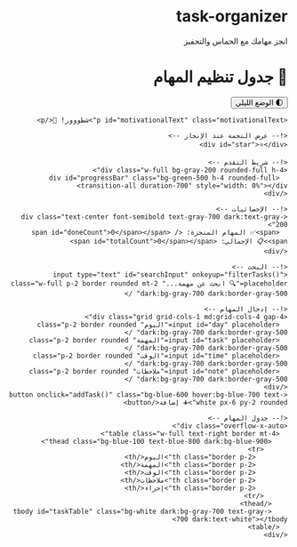 # task-organizer
انجز مهامك مع الحماس والتحفيز 
<!DOCTYPE html>
<html lang="ar" dir="rtl">
<head>
  <meta charset="UTF-8" />
  <meta name="viewport" content="width=device-width, initial-scale=1.0"/>
  <title>📋 جدول تنظيم المهام</title>
  <script src="https://cdn.tailwindcss.com"></script>
  <style>
    .dark-mode { background-color: #1a202c; color: white; }
    .dark-mode input, .dark-mode table, .dark-mode textarea {
      background-color: #2d3748;
      color: white;
      border-color: #4a5568;
    }

    /* تنسيق النجمة */
    #star {
      font-size: 60px;
      color: gold;
      text-align: center;
      display: none;
    }

    .motivationalText {
      text-align: center;
      font-size: 24px;
      color: #4CAF50;
      font-weight: bold;
      display: none;
    }

    /* تصميم الزر "تم الإنجاز" */
    .doneButton {
      background-color: #4CAF50;
      color: white;
      padding: 10px 20px;
      border: none;
      border-radius: 5px;
      cursor: pointer;
    }

    .doneButton:hover {
      background-color: #45a049;
    }
  </style>
</head>
<body class="bg-gray-100 min-h-screen p-6 transition-all duration-500" id="mainBody">

  <div class="max-w-5xl mx-auto bg-white rounded-xl shadow p-6 space-y-6 dark:bg-gray-800 dark:text-white">
    <div class="flex justify-between items-center">
      <h1 class="text-3xl font-bold text-blue-600 dark:text-blue-300">📅 جدول تنظيم المهام</h1>
      <button onclick="toggleDarkMode()" class="text-sm bg-gray-200 hover:bg-gray-300 px-4 py-1 rounded dark:bg-gray-600 dark:text-white">🌓 الوضع الليلي</button>
    </div>

    <p id="motivationalText" class="motivationalText">شطووور! 💪</p>

    <!-- عرض النجمة عند الإنجاز -->
    <div id="star">⭐</div>

    <!-- شريط التقدم -->
    <div class="w-full bg-gray-200 rounded-full h-4">
      <div id="progressBar" class="bg-green-500 h-4 rounded-full transition-all duration-700" style="width: 0%"></div>
    </div>

    <!-- الإحصائيات -->
    <div class="text-center font-semibold text-gray-700 dark:text-gray-200">
      <span>✅ المهام المنجزة: <span id="doneCount">0</span></span> / <span>📋 الإجمالي: <span id="totalCount">0</span></span>
    </div>

    <!-- البحث -->
    <input type="text" id="searchInput" onkeyup="filterTasks()" placeholder="🔍 ابحث عن مهمة..." class="w-full p-2 border rounded mt-2 dark:bg-gray-700 dark:border-gray-500" />

    <!-- إدخال المهام -->
    <div class="grid grid-cols-1 md:grid-cols-4 gap-4">
      <input id="day" placeholder="اليوم" class="p-2 border rounded dark:bg-gray-700 dark:border-gray-500" />
      <input id="task" placeholder="المهمة" class="p-2 border rounded dark:bg-gray-700 dark:border-gray-500" />
      <input id="time" placeholder="الوقت" class="p-2 border rounded dark:bg-gray-700 dark:border-gray-500" />
      <input id="note" placeholder="ملاحظات" class="p-2 border rounded dark:bg-gray-700 dark:border-gray-500" />
    </div>
    <button onclick="addTask()" class="bg-blue-600 hover:bg-blue-700 text-white px-6 py-2 rounded">➕ إضافة</button>

    <!-- جدول المهام -->
    <div class="overflow-x-auto">
      <table class="w-full text-right border mt-4">
        <thead class="bg-blue-100 text-blue-800 dark:bg-blue-900">
          <tr>
            <th class="border p-2">اليوم</th>
            <th class="border p-2">المهمة</th>
            <th class="border p-2">الوقت</th>
            <th class="border p-2">ملاحظات</th>
            <th class="border p-2">إجراء</th>
          </tr>
        </thead>
        <tbody id="taskTable" class="bg-white dark:bg-gray-700 text-gray-700 dark:text-white"></tbody>
      </table>
    </div>
  </div>

  <!-- صوت النغمة -->
  <audio id="successSound" src="https://cdn.pixabay.com/audio/2022/03/15/audio_59ca755cd4.mp3"></audio>

  <!-- JavaScript -->
  <script>
    let tasks = JSON.parse(localStorage.getItem('tasks')) || [];
    const messages = [
      "أنت تصنع فرقًا! 💪",
      "استمر، النجاح قريب! 🌟",
      "إنجاز وراء إنجاز! 🚀",
      "أحسنت، عمل رائع! 👏",
      "خطوة نحو أهدافك! 🏆"
    ];

    function renderTasks() {
      const table = document.getElementById('taskTable');
      table.innerHTML = '';

      const searchValue = document.getElementById('searchInput').value.toLowerCase();
      let done = 0;

      tasks.forEach((task, index) => {
        if (
          task.day.toLowerCase().includes(searchValue) ||
          task.task.toLowerCase().includes(searchValue) ||
          task.note.toLowerCase().includes(searchValue)
        ) {
          const row = `
            <tr class="${task.done ? 'bg-green-100 dark:bg-green-700' : ''}">
              <td class="border p-2">${task.day}</td>
              <td class="border p-2">${task.task}</td>
              <td class="border p-2">${task.time}</td>
              <td class="border p-2">${task.note}</td>
              <td class="border p-2 text-center space-y-1">
                <button onclick="markAsDone(${index})" class="doneButton">✅ تم الإنجاز</button>
                <button onclick="deleteTask(${index})" class="text-red-600 hover:text-red-800 block">🗑️ حذف</button>
              </td>
            </tr>
          `;
          table.innerHTML += row;
        }

        if (task.done) done++;
      });

      document.getElementById('doneCount').textContent = done;
      document.getElementById('totalCount').textContent = tasks.length;
      document.getElementById('progressBar').style.width = `${(done / tasks.length) * 100 || 0}%`;

      showMotivationalText();
    }

    function addTask() {
      const day = document.getElementById('day').value.trim();
      const task = document.getElementById('task').value.trim();
      const time = document.getElementById('time').value.trim();
      const note = document.getElementById('note').value.trim();

      if (!day || !task || !time) {
        alert('يرجى ملء جميع البيانات');
        return;
      }

      tasks.push({ day, task, time, note, done: false });
      localStorage.setItem('tasks', JSON.stringify(tasks));
      renderTasks();

      document.getElementById('day').value = '';
      document.getElementById('task').value = '';
      document.getElementById('time').value = '';
      document.getElementById('note').value = '';
    }

    function deleteTask(index) {
      tasks.splice(index, 1);
      localStorage.setItem('tasks', JSON.stringify(tasks));
      renderTasks();
    }

    function markAsDone(index) {
      tasks[index].done = true;
      localStorage.setItem('tasks', JSON.stringify(tasks));
      renderTasks();
      playSuccessSound();
      document.getElementById('star').style.display = 'block'; // عرض النجمة
      document.getElementById('motivationalText').style.display = 'block'; // عرض الكلمة التحفيزية
    }

    function playSuccessSound() {
      const audio = document.getElementById('successSound');
      audio.play();
    }

    function toggleDarkMode() {
      document.getElementById('mainBody').classList.toggle('dark-mode');
    }

    function showMotivationalText() {
      const text = messages[Math.floor(Math.random() * messages.length)];
      document.getElementById('motivationalText').textContent = text;
    }

    renderTasks();
  </script>
</body>
</html>
